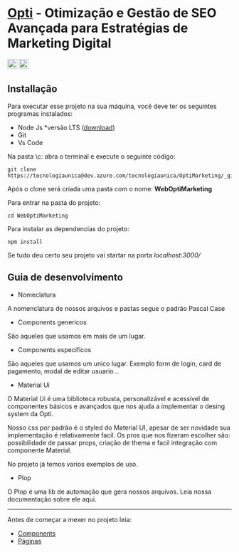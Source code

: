 # [Opti](http://web.opti.marketing/) - Otimização e Gestão de SEO Avançada para Estratégias de Marketing Digital
 
 
  <div>
   <img src="https://img.shields.io/badge/React-20232A?style=for-the-badge&logo=react&logoColor=61DAFB" alt="typescript" height=22 >
    <img src="https://img.shields.io/badge/TypeScript-007ACC?style=for-the-badge&logo=typescript&logoColor=white" alt="typescript" height=22 >
  </div> 

      
## Installação 

Para executar esse projeto na sua máquina, você deve ter os seguintes programas instalados:

  - Node Js *versão LTS ([download](http://web.opti.marketing/))
  - Git
  - Vs Code 

Na pasta \c: abra o terminal e execute o seguinte código: 

``` 
git clone https://tecnologiaunica@dev.azure.com/tecnologiaunica/OptiMarketing/_git/WebOptiMarketing 
``` 
Após o clone será criada uma pasta com o nome: **WebOptiMarketing** 

Para entrar na pasta do projeto:

``` 
cd WebOptiMarketing 
``` 

Para instalar as dependencias do projeto:

``` 
npm install 
``` 

Se tudo deu certo seu projeto vai startar na porta *localhost:3000/*

 
## Guia de desenvolvimento

- Nomeclatura

A nomenclatura de nossos arquivos e pastas segue o padrão Pascal Case  

- Components genericos

São aqueles que usamos em mais de um lugar.

- Components especificos

São aqueles que usamos um unico lugar. Exemplo form de login, card de pagamento, modal de editar usuario...

- Material Ui
 
O Material Ui é uma biblioteca robusta, personalizável e acessível de componentes básicos e avançados que nos ajuda a implementar o desing system da Opti.

Nosso css por padrão é o styled do Material UI, apesar de ser novidade sua implementação é relativamente facil. 
Os pros que nos fizeram escolher são: possibilidade de passar props, criação de thema e facil integração com componente Material. 

No projeto já temos varios exemplos de uso. 

- Plop
 
O Plop é uma lib de automação que gera nossos arquivos. Leia nossa documentação sobre ele aqui.   


<hr>

Antes de começar a mexer no projeto leia:
 
* [Components](https://reactjs.org/docs/hello-world.html)
* [Páginas](https://reactjs.org/docs/jsx-in-depth.html)
 
